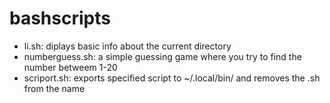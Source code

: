 # bashscripts
<ul>
    <li>li.sh: diplays basic info about the current directory</li>
    <li>numberguess.sh: a simple guessing game where you try to find the number betweem 1-20</li>
    <li>scriport.sh: exports specified script to ~/.local/bin/ and removes the .sh from the name</li>
</ul>